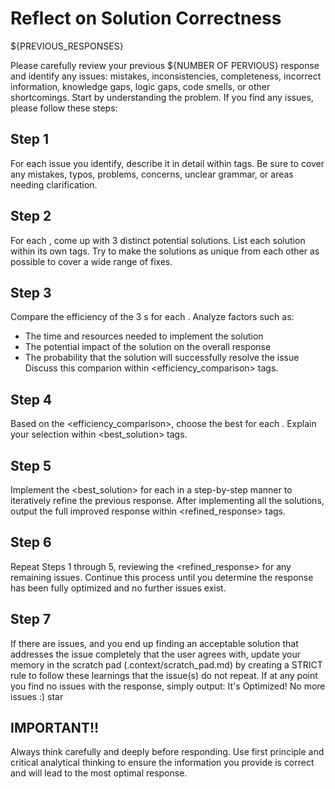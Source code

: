 # Reflect on Solution Correctness

${PREVIOUS_RESPONSES}

Please carefully review your previous ${NUMBER OF PERVIOUS} response and identify any issues: mistakes, inconsistencies, completeness, incorrect information, knowledge gaps, logic gaps, code smells, or other shortcomings. Start by understanding the problem. If you find any issues, please follow these steps:

## Step 1

For each issue you identify, describe it in detail within <issue> tags. Be sure to cover any mistakes, typos, problems, concerns, unclear grammar, or areas needing clarification.

## Step 2

For each <issue>, come up with 3 distinct potential solutions. List each solution within its own <solution> tags. Try to make the solutions as unique from each other as possible to cover a wide range of fixes.

## Step 3

Compare the efficiency of the 3 <solution>s for each <issue>. Analyze factors such as:

- The time and resources needed to implement the solution
- The potential impact of the solution on the overall response
- The probability that the solution will successfully resolve the issue
Discuss this comparion within <efficiency_comparison> tags.

## Step 4

Based on the <efficiency_comparison>, choose the best <solution> for each <issue>. Explain your selection within <best_solution> tags.

## Step 5

Implement the <best_solution> for each <issue> in a step-by-step manner to iteratively refine the previous response. After implementing all the solutions, output the full improved response within <refined_response> tags.

## Step 6

Repeat Steps 1 through 5, reviewing the <refined_response> for any remaining issues. Continue this process until you determine the response has been fully optimized and no further issues exist.

## Step 7

If there are issues, and you end up finding an acceptable solution that addresses the issue completely that the user agrees with, update your memory in the scratch pad (.context/scratch_pad.md) by creating a STRICT rule to follow these learnings that the issue(s) do not repeat.
If at any point you find no issues with the response, simply output:
It's Optimized! No more issues :) star

## IMPORTANT!!

Always think carefully and deeply before responding. Use first principle and critical analytical thinking to ensure the information you provide is correct and will lead to the most optimal response.

